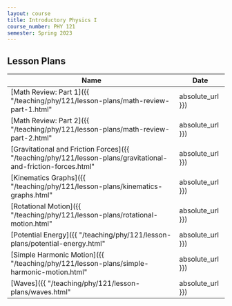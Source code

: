 ```yaml
---
layout: course
title: Introductory Physics I
course_number: PHY 121
semester: Spring 2023
---
```


## Lesson Plans

| Name | Date |
| --- | --------- |
| [Math Review: Part 1]({{ "/teaching/phy/121/lesson-plans/math-review-part-1.html" | absolute_url }}) | January 17, 2023 |
| [Math Review: Part 2]({{ "/teaching/phy/121/lesson-plans/math-review-part-2.html" | absolute_url }}) | January 19, 2023 |
| [Gravitational and Friction Forces]({{ "/teaching/phy/121/lesson-plans/gravitational-and-friction-forces.html" | absolute_url }}) | January 26, 2023 |
| [Kinematics Graphs]({{ "/teaching/phy/121/lesson-plans/kinematics-graphs.html" | absolute_url }}) | February 7 - 9, 2023 |
| [Rotational Motion]({{ "/teaching/phy/121/lesson-plans/rotational-motion.html" | absolute_url }}) | February 28, 2023 |
| [Potential Energy]({{ "/teaching/phy/121/lesson-plans/potential-energy.html" | absolute_url }}) | March 9, 2023 |
| [Simple Harmonic Motion]({{ "/teaching/phy/121/lesson-plans/simple-harmonic-motion.html" | absolute_url }}) | April 11, 2023 |
| [Waves]({{ "/teaching/phy/121/lesson-plans/waves.html" | absolute_url }}) | April 27, 2023 |

